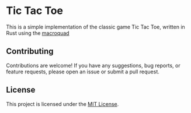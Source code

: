 # Tic Tac Toe


This is a simple implementation of the classic game Tic Tac Toe, written in Rust using the [macroquad](https://github.com/not-fl3/macroquad)

## Contributing

Contributions are welcome! If you have any suggestions, bug reports, or feature requests, please open an issue or submit a pull request.

## License

This project is licensed under the [MIT License](LICENSE).
